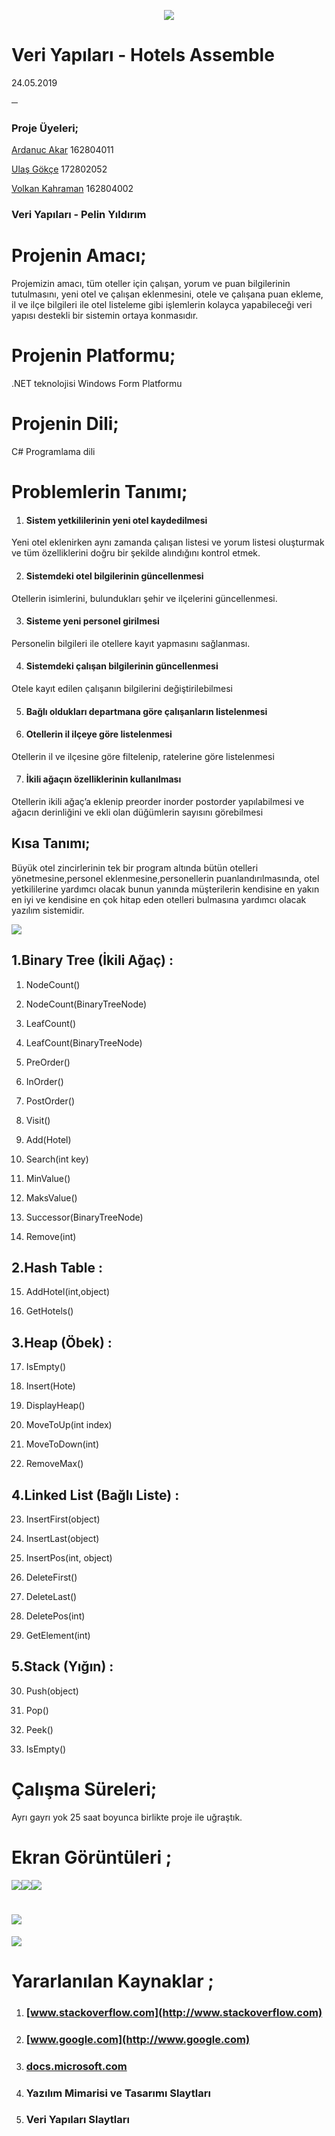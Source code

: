 <p align="center"> 
  <img align="center" src="https://lh3.googleusercontent.com/dVfLuPxUi3fBkx5szWoz1ZHyB4AiBoPKgexN2d_aeYBReeqwQXpExbJcDXgbtsZWt62xOJaQWmPMZrjGJex-p2MK9yPQ2wiF-JTGLztYP_h-R7N0j15QdDTuIObo6ZpzwlrZR8vD"/>
  </p>

# Veri Yapıları - Hotels Assemble

24.05.2019

─

### Proje Üyeleri;

[Ardanuc Akar](https://github.com/ardanucakar) 162804011

[Ulaş Gökçe](https://github.com/ulasgokce) 172802052

[Volkan Kahraman](https://github.com/volkankahraman) 162804002

  

### Veri Yapıları -  Pelin Yıldırım

  
  
  

# Projenin Amacı;

Projemizin amacı, tüm oteller için çalışan, yorum ve puan bilgilerinin tutulmasını, yeni otel ve çalışan eklenmesini, otele ve çalışana puan ekleme, il ve ilçe bilgileri ile otel listeleme gibi işlemlerin kolayca yapabileceği veri yapısı destekli bir sistemin ortaya konmasıdır.

# Projenin Platformu;

.NET teknolojisi Windows Form Platformu

# Projenin Dili;

C# Programlama dili

  
  
  
  
  
  
  
  
  
  
  
  
  
  
  
  
  

# Problemlerin Tanımı;

1. #### Sistem yetkililerinin yeni otel kaydedilmesi
    

Yeni otel eklenirken aynı zamanda çalışan listesi ve yorum listesi oluşturmak ve tüm özelliklerini doğru bir şekilde alındığını kontrol etmek.

2.  #### Sistemdeki otel bilgilerinin güncellenmesi
    

Otellerin isimlerini, bulundukları şehir ve ilçelerini güncellenmesi.

3.  #### Sisteme yeni personel girilmesi
    

Personelin bilgileri ile otellere kayıt yapmasını sağlanması.

4.  #### Sistemdeki çalışan bilgilerinin güncellenmesi
    

Otele kayıt edilen çalışanın bilgilerini değiştirilebilmesi

5.  #### Bağlı oldukları departmana göre çalışanların listelenmesi
    
6.  #### Otellerin il ilçeye göre listelenmesi
    

Otellerin il ve ilçesine göre filtelenip, ratelerine göre listelenmesi

7.  #### İkili ağaçın özelliklerinin kullanılması
    

Otellerin ikili ağaç’a eklenip preorder inorder postorder yapılabilmesi ve ağacın derinliğini ve ekli olan düğümlerin sayısını görebilmesi

## Kısa Tanımı;

Büyük otel zincirlerinin tek bir program altında bütün otelleri yönetmesine,personel eklenmesine,personellerin puanlandırılmasında, otel yetkililerine yardımcı olacak bunun yanında müşterilerin kendisine en yakın en iyi ve kendisine en çok hitap eden otelleri bulmasına yardımcı olacak yazılım sistemidir.

  ![](https://lh3.googleusercontent.com/O_Gfidz4xJxYokhWbRZ9x19q2vd8RJbORtX9mHDA-hLWF7LX1RFhTGkxycudg3x0V-Jy8SHndx0YTP21IZWUu3ZhOK008B4SQmrkYgH1whMQ-hBXByXJeyeTR8VM8NA-Z74hJuWV)
  

## 1.Binary Tree (İkili Ağaç) :

1.  NodeCount()
    
2.  NodeCount(BinaryTreeNode)
    
3.  LeafCount()
    
4.  LeafCount(BinaryTreeNode)
    
5.  PreOrder()
    
6.  InOrder()
    
7.  PostOrder()
    
8.  Visit()
    
9.  Add(Hotel)
    
10.  Search(int key)
    
11.  MinValue()
    
12.  MaksValue()
    
13.  Successor(BinaryTreeNode)
    
14.  Remove(int)
    

## 2.Hash Table :

15.  AddHotel(int,object)
    
16.  GetHotels()
    

## 3.Heap (Öbek) :

17.  IsEmpty()
    
18.  Insert(Hote)
    
19.  DisplayHeap()
    
20.  MoveToUp(int index)
    
21.  MoveToDown(int)
    
22.  RemoveMax()
    

## 4.Linked List (Bağlı Liste) :

23.  InsertFirst(object)
    
24.  InsertLast(object)
    
25.  InsertPos(int, object)
    
26.  DeleteFirst()
    
27.  DeleteLast()
    
28.  DeletePos(int)
    
29.  GetElement(int)
    

## 5.Stack (Yığın) :

30.  Push(object)
    
31.  Pop()
    
32.  Peek()
    
33.  IsEmpty()
    

# Çalışma Süreleri;

Ayrı gayrı yok 25 saat boyunca birlikte proje ile uğraştık.

  
  
  
  
  


# Ekran Görüntüleri ;
![](https://lh6.googleusercontent.com/dYFR5K3hiAok_h8U2LCy1CW-GE7QaBFIw8qcxLR6Y3BDYOuDGfKtGe5Nct1vogZz1YfMkjJ88o-rKvXkCr26qkT7xwaYZBHOlj-pGr_jY1TNKjp6zB3dssxqyse_NUHJvn3eh2t7)![](https://lh3.googleusercontent.com/bsdd6pIkkPfxkOCgmLpobC5VeB2pr91mgFzX-ZIV_SpktjHSQ7OJa5JU3XMIycFSxGb1KxDrXsNRXomhQlfNjt0z31wa64PgcNZjBz5gE8PPcycopTEBcZmH0nYLJJ84ADOrAMcB)![](https://lh3.googleusercontent.com/BBSviD1Ks7s7Q39hN9iSlw1Rjlw4hGQARYcV7i4WDnGg87ix-26eOAFxYvr6gWpVK2j8vOBEmYtKUnyJCgMqpiPkwb7RSpIL49wJggIoc4uPdI2XG14CO7ADkFyraX_rgMHES0Sr)

# ![](https://lh6.googleusercontent.com/1pB20eoa7l71l4-iQHIhygF-loJgwJjSA-ZRJhYvhVZck_zyRYwEblWnVJiQhm1-XrIG4stxTFIe2SbKqVMBxJnXjz1fJyQ0xNIbK8F1m0OzS2NzmmdPxW9a7mlQLf7r1VxeAuE4)

  

![](https://lh6.googleusercontent.com/pHOPueIILTee9HX8nL1jyc3ltIGwLkjSqV-smSlkapHAQyDeTPB22LrxGsgQWwIjDAgLsAwzjQLoVLQWoJCxbtLC_fEmSWjvbgv5cO5Iq7BVOdGVN14pQBumE_VsT_YUifqeke3I)
  
  
  
  
  
  
  
  

# Yararlanılan Kaynaklar ;

1.  ### [www.stackoverflow.com](http://www.stackoverflow.com)
    
2.  ### [www.google.com](http://www.google.com)
    
3.  ### [docs.microsoft.com](https://docs.microsoft.com/tr-tr/)
    
4.  ### Yazılım Mimarisi ve Tasarımı Slaytları
    
5.  ### Veri Yapıları Slaytları
